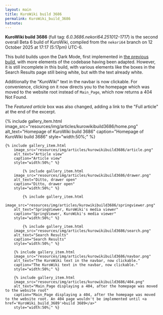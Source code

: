 ```yaml
---
layout: main
title: KuroWiki build 3686
permalink: KuroWiki_build_3686
hatnote:
---
```


**KuroWiki build 3686** (full tag: *6.0.3686.nekori64.251012-1717*) is the second overall Beta 6 build of KuroWiki, compiled from the `nekori64` branch on 12 October 2025 at 17:17 (5:17pm) UTC-6.

This build builds upon the Dark Mode, first implemented in [the previous build](KuroWiki_build_2600_(Beta_6)), with more elements of the codebase having been adapted. However, it is still incomplete in this build, with various elements like the boxes in the Search Results page still being white, but with the text already white.

Additionally the "KuroWiki" text in the navbar is now clickable. For convenience, clicking on it now directs you to the homepage which was moved to the website root instead of `Main_Page`, which now returns a 404 Not Found.

The *Featured article* box was also changed, adding a link to the "Full article" at the end of the excerpt.

<div class="container">
<div class="wiki-gallery">
    {% include gallery_item.html 
        image_src="resources/img/articles/kurowikibuild3686/home.png" 
        alt_text="Homepage of KuroWiki build 3686" 
        caption="Homepage of KuroWiki build 3686"
        style="width:50%;" %}

    {% include gallery_item.html 
        image_src="resources/img/articles/kurowikibuild3686/article.png" 
        alt_text="Article view" 
        caption="Article view"
        style="width:50%;" %}

            {% include gallery_item.html 
        image_src="resources/img/articles/kurowikibuild3686/drawer.png" 
        alt_text="Ditto, drawer open" 
        caption="Ditto, drawer open"
        style="width:50%;" %}

            {% include gallery_item.html 
        image_src="resources/img/articles/kurowikibuild3686/springviewer.png" 
        alt_text="SpringViewer, KuroWiki's media viewer" 
        caption="SpringViewer, KuroWiki's media viewer"
        style="width:50%;" %}

            {% include gallery_item.html 
        image_src="resources/img/articles/kurowikibuild3686/search.png" 
        alt_text="Search Results" 
        caption="Search Results"
        style="width:50%;" %}

        {% include gallery_item.html 
        image_src="resources/img/articles/kurowikibuild3686/navbar.png" 
        alt_text="The KuroWiki text in the navbar, now clickable." 
        caption="The KuroWiki text in the navbar, now clickable."
        style="width:50%;" %}

        {% include gallery_item.html 
        image_src="resources/img/articles/kurowikibuild3686/404.png" 
        alt_text="Main_Page displaying a 404, after the homepage was moved to the website root" 
        caption="Main_Page displaying a 404, after the homepage was moved to the website root. An 404 page wouldn't be implemented until <a href='KuroWiki_build_3689'>build 3689</a>"
        style="width:50%;" %}
</div>